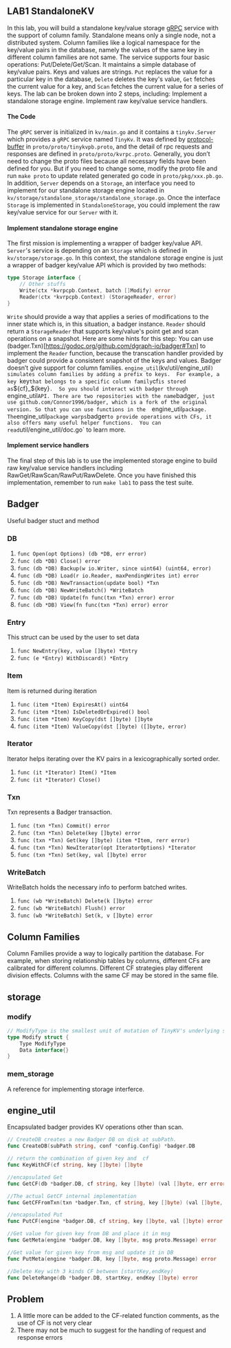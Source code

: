 ## LAB1 StandaloneKV
In this lab, you will build a standalone key/value storage [gRPC](https://grpc.io/docs/guides/) service with the support of column family. Standalone means only a single node, not a distributed system. Column families like a logical namespace for the key/value pairs in the database, namely the values of the same key in different column families are not same.
The service supports four basic operations: Put/Delete/Get/Scan. It maintains a simple database of key/value pairs. Keys and values are strings. `Put` replaces the value for a particular key in the database, `Delete` deletes the key's value, `Get` fetches the current value for a key, and `Scan` fetches the current value for a series of keys. 
The lab can be broken down into 2 steps, including:
Implement a standalone storage engine.
Implement raw key/value service handlers.
#### The Code
The `gRPC` server is initialized in `kv/main.go` and it contains a `tinykv.Server` which provides a `gRPC` service named `TinyKv`. It was defined by [protocol-buffer](https://developers.google.com/protocol-buffers) in `proto/proto/tinykvpb.proto`, and the detail of rpc requests and responses are defined in `proto/proto/kvrpc.proto`.
Generally,  you don’t need to change the proto files because all necessary fields have been defined for you. But if you need to change some, modify the proto file and run `make proto` to update related generated go code in `proto/pkg/xxx.pb.go`. 
In addition, `Server` depends on a `Storage`, an interface you need to implement for our standalone storage engine located in `kv/storage/standalone_storage/standalone_storage.go`. Once the interface `Storage` is implemented in `StandaloneStorage`, you could implement the raw key/value service for our `Server` with it.
#### Implement standalone storage engine
The first mission is implementing a wrapper of badger key/value API. `Server`'s service is depending on an `Storage` which is defined in `kv/storage/storage.go`. In this context, the standalone storage engine is just a wrapper of badger key/value API which is provided by two methods:
``` go
type Storage interface {
    // Other stuffs
    Write(ctx *kvrpcpb.Context, batch []Modify) error
    Reader(ctx *kvrpcpb.Context) (StorageReader, error)
}
```
`Write` should provide a way that applies a series of modifications to the inner state which is, in this situation, a badger instance.
`Reader` should return a `StorageReader` that supports key/value's point get and scan operations on a snapshot.
Here are some hints for this step:
You can use (badger.Txn)[https://godoc.org/github.com/dgraph-io/badger#Txn] to implement the `Reader` function, because the transcation handler provided by badger could provide a consistent snapshot of the keys and values.
Badger doesn’t give support for column families. `engine_util`(kv/util/engine_util`) simulates column families by adding a prefix to keys.  For example, a key `key` that belongs to a specific column family `cf` is stored as `${cf}_${key}`.  So you should interact with badger through `engine_util` API.
There are two repositories with the name `badger`, just use github.com/Connor1996/badger, which is a fork of the original version. So that you can use functions in the  `engine_util` package. The `engine_util` package warps `badger` to provide operations with CFs, it also offers many useful helper functions.  You can read `util/engine_util/doc.go` to learn more.
#### Implement service handlers
The final step of this lab is to use the implemented storage engine to build raw key/value service handlers including RawGet/RawScan/RawPut/RawDelete. Once you have finished this implementation, remember to run `make lab1` to pass the test suite.


## Badger 

Useful badger stuct and method

### DB

1. `func Open(opt Options) (db *DB, err error)`
2. `func (db *DB) Close() error`
3. `func (db *DB) Backup(w io.Writer, since uint64) (uint64, error)`
4. `func (db *DB) Load(r io.Reader, maxPendingWrites int) error`
5. `func (db *DB) NewTransaction(update bool) *Txn`
6. `func (db *DB) NewWriteBatch() *WriteBatch`
7. `func (db *DB) Update(fn func(txn *Txn) error) error`
8. `func (db *DB) View(fn func(txn *Txn) error) error`

### Entry

This struct can be used by the user to set data

1. `func NewEntry(key, value []byte) *Entry`
2. `func (e *Entry) WithDiscard() *Entry`

### Item

Item is returned during iteration

1. `func (item *Item) ExpiresAt() uint64`
2. `func (item *Item) IsDeletedOrExpired() bool`
3. `func (item *Item) KeyCopy(dst []byte) []byte`
4. `func (item *Item) ValueCopy(dst []byte) ([]byte, error)`

### Iterator

Iterator helps iterating over the KV pairs in a lexicographically sorted order.

1. `func (it *Iterator) Item() *Item`
2. `func (it *Iterator) Close()`

### Txn

Txn represents a Badger transaction.

1. `func (txn *Txn) Commit() error`
2. `func (txn *Txn) Delete(key []byte) error`
3. `func (txn *Txn) Get(key []byte) (item *Item, rerr error)`
4. `func (txn *Txn) NewIterator(opt IteratorOptions) *Iterator`
5. `func (txn *Txn) Set(key, val []byte) error`

### WriteBatch

WriteBatch holds the necessary info to perform batched writes.

1. `func (wb *WriteBatch) Delete(k []byte) error`
2. `func (wb *WriteBatch) Flush() error`
3. `func (wb *WriteBatch) Set(k, v []byte) error`


## Column Families

Column Families provide a way to logically partition the database.
For example, when storing relationship tables by columns, different CFs are calibrated for different columns. Different CF strategies play different division effects.
Columns with the same CF may be stored in the same file.

## storage

### modify

```go
// ModifyType is the smallest unit of mutation of TinyKV's underlying storage (i.e., raw key/values on disk(s))
type Modify struct {
	Type ModifyType
	Data interface{}
}
```

### mem_storage

A reference for implementing storage interferce.

## engine_util

Encapsulated badger provides KV operations other than scan.

```go
// CreateDB creates a new Badger DB on disk at subPath.
func CreateDB(subPath string, conf *config.Config) *badger.DB 

// return the combination of given key and  cf
func KeyWithCF(cf string, key []byte) []byte 

//encapsulated Get
func GetCF(db *badger.DB, cf string, key []byte) (val []byte, err error)

//The actual GetCF internal implementation
func GetCFFromTxn(txn *badger.Txn, cf string, key []byte) (val []byte, err error)

//encapsulated Put
func PutCF(engine *badger.DB, cf string, key []byte, val []byte) error

//Get value for given key from DB and place it in msg
func GetMeta(engine *badger.DB, key []byte, msg proto.Message) error

//Get value for given key from msg and update it in DB
func PutMeta(engine *badger.DB, key []byte, msg proto.Message) error 

//Delete Key with 3 kinds CF between [startKey,endKey)
func DeleteRange(db *badger.DB, startKey, endKey []byte) error 

```


## Problem

1. A little more can be added to the CF-related function comments, as the use of CF is not very clear
2. There may not be much to suggest for the handling of request and response errors